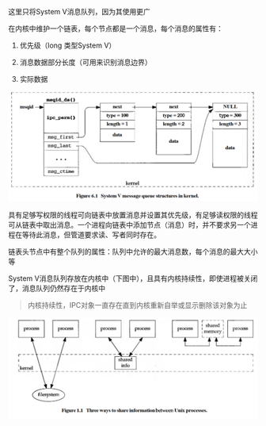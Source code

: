 这里只将System V消息队列，因为其使用更广

在内核中维护一个链表，每个节点都是一个消息，每个消息的属性有：

1. 优先级（long 类型System V）

2. 消息数据部分长度（可用来识别消息边界）
3. 实际数据

![image-20220429112312157](https://raw.githubusercontent.com/Vio1ette/blog-img/main/image-20220429112312157.png)

具有足够写权限的线程可向链表中放置消息并设置其优先级，有足够读权限的线程可从链表中取出消息。一个进程向链表中添加节点（消息）时，并不要求另一个进程在等待此消息，但管道要求读、写者同时存在。

链表头节点中有整个队列的属性：队列中允许的最大消息数，每个消息的最大大小等

System V消息队列存放在内核中（下图中），且具有内核持续性，即使进程被关闭了，消息队列仍然存在于内核中

> 内核持续性，IPC对象一直存在直到内核重新自举或显示删除该对象为止

![image-20220428211142434](https://raw.githubusercontent.com/Vio1ette/blog-img/main/image-20220428211142434.png)
